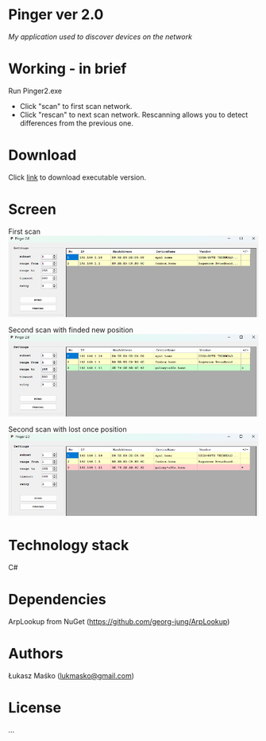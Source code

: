 # Pinger ver 2.0
_My application used to discover devices on the network_

# Working - in brief
Run Pinger2.exe
 - Click "scan" to first scan network.
 - Click "rescan" to next scan network. Rescanning allows you to detect differences from the previous one.

# Download
Click [link](https://github.com/lukmasko/Pinger2/raw/main/Pinger_v2_x64.zip) to download executable version.


# Screen
First scan
![First scan](images/img-first-scan.png)

Second scan with finded new position
![Next scan with finded new position](images/img-second-positive-scan.png)

Second scan with lost once position
![Next scan with losted position](images/img-second-negative-scan.png)

# Technology stack
 C#

# Dependencies
ArpLookup from NuGet (https://github.com/georg-jung/ArpLookup)
    
# Authors
Łukasz Maśko (lukmasko@gmail.com)

# License
...